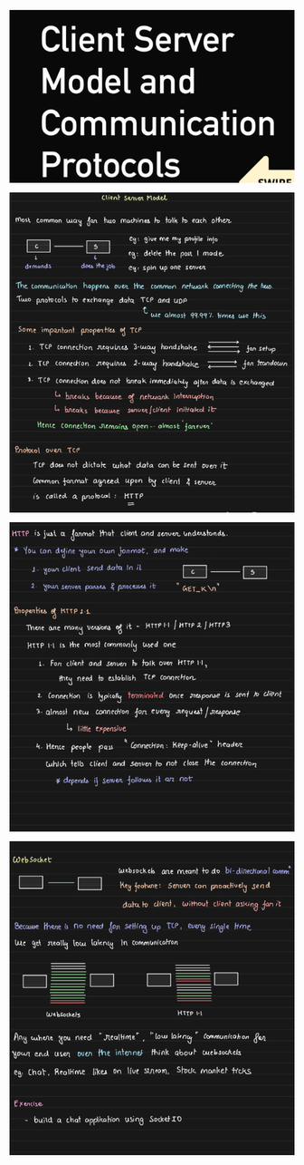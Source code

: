 ![1707672450633](image/20-client-server-model/1707672450633.png)

![1707672464666](image/20-client-server-model/1707672464666.png)

![1707672479817](image/20-client-server-model/1707672479817.png)

![1707672492943](image/20-client-server-model/1707672492943.png)
